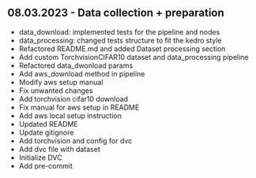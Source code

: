 ## 08.03.2023 - Data collection + preparation
- data_download: implemented tests for the pipeline and nodes
- data_processing: changed tests structure to fit the kedro style
- Refactored README.md and added Dataset processing section
- Add custom TorchvisionCIFAR10 dataset and data_processing pipeline
- Refactored data_dwonload params
- Add aws_download method in pipeline
- Modify aws setup manual
- Fix unwanted changes
- Add torchvision cifar10 download
- Fix manual for aws setup in README
- Add aws local setup instruction
- Updated README
- Update gitignore
- Add torchvision and config for dvc
- Add dvc file with dataset
- Initialize DVC
- Add pre-commit
